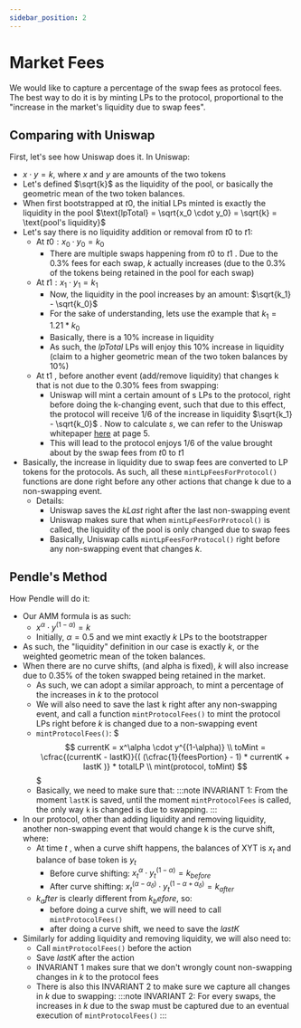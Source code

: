 ```yaml
---
sidebar_position: 2
---
```


# Market Fees

We would like to capture a percentage of the swap fees as protocol fees. The best way to do it is by minting LPs to the protocol, proportional to the "increase in the market's liquidity due to swap fees".


## Comparing with Uniswap

First, let's see how Uniswap does it. In Uniswap:
* $x \cdot y = k$, where $x$ and $y$ are amounts of the two tokens
* Let's defined $\sqrt{k}$ as the liquidity of the pool, or basically the geometric mean of the two token balances.
* When first bootstrapped at $t0$, the initial LPs minted is exactly the liquidity in the pool $\text{lpTotal} = \sqrt{x_0 \cdot y_0} = \sqrt{k} = \text{pool's liquidity}$
* Let's say there is no liquidity addition or removal from $t0$ to $t1$:
  * At $t0 : x_0 \cdot y_0 = k_0$
    * There are multiple swaps happening from $t0$ to $t1$ . Due to the 0.3% fees for each swap, $k$ actually increases (due to the 0.3% of the tokens being retained in the pool for each swap)
  * At $t1 : x_1 \cdot y_1 = k_1$
    * Now, the liquidity in the pool increases by an amount: $\sqrt{k_1} - \sqrt{k_0}$
    * For the sake of understanding, lets use the example that $k_1 = 1.21 * k_0$
    * Basically, there is a 10% increase in liquidity
    * As such, the $lpTotal$ LPs will enjoy this 10% increase in liquidity (claim to a higher geometric mean of the two token balances by 10%)
  * At t1 , before another event (add/remove liquidity) that changes k that is not due to the 0.30% fees from swapping:
    * Uniswap will mint a certain amount of s LPs to the protocol, right before doing the k-changing event, such that due to this effect, the protocol will receive 1/6 of the increase in liquidity $\sqrt{k_1} - \sqrt{k_0}$ . Now to calculate $s$, we can refer to the Uniswap whitepaper [here](https://uniswap.org/whitepaper.pdf) at page 5.
    * This will lead to the protocol enjoys 1/6 of the value brought about by the swap fees from $t0$ to $t1$
* Basically, the increase in liquidity due to swap fees are converted to LP tokens for the protocols. As such, all these `mintLpFeesForProtocol()` functions are done right before any other actions that change k due to a non-swapping event.
  * Details:
    * Uniswap saves the $kLast$ right after the last non-swapping event
    * Uniswap makes sure that when `mintLpFeesForProtocol()` is called, the liquidity of the pool is only changed due to swap fees
    * Basically, Uniswap calls `mintLpFeesForProtocol()` right before any non-swapping event that changes $k$.

## Pendle's Method

How Pendle will do it:
* Our AMM formula is as such:
  * $x^\alpha \cdot y^{(1 - \alpha)} = k$
  * Initially, $\alpha = 0.5$ and we mint exactly $k$ LPs to the bootstrapper
* As such, the "liquidity" definition in our case is exactly $k$, or the weighted geometric mean of the token balances.
* When there are no curve shifts, (and alpha is fixed), $k$ will also increase due to 0.35% of the token swapped being retained in the market.
  * As such, we can adopt a similar approach, to mint a percentage of the increases in $k$ to the protocol
  * We will also need to save the last k right after any non-swapping event, and call a function `mintProtocolFees()` to mint the protocol LPs right before $k$ is changed due to a non-swapping event
  * `mintProtocolFees()`:
    $$$
    currentK = x^\alpha \cdot y^{(1-\alpha)} \\
    toMint = \cfrac{(currentK - lastK)}{( (\cfrac{1}{feesPortion} - 1) * currentK + lastK )} * totalLP \\
    mint(protocol, toMint)
    $$$
  * Basically, we need to make sure that:
  :::note
  INVARIANT 1: From the moment `lastK` is saved, until the moment `mintProtocolFees` is called, the only way `k` is changed is due to swapping.
  :::
* In our protocol, other than adding liquidity and removing liquidity, another non-swapping event that would change k is the curve shift, where:
  * At time $t$ , when a curve shift happens, the balances of XYT is $x_t$ and balance of base token is $y_t$
    * Before curve shifting: $x_t^\alpha \cdot y_t^{(1-\alpha)} = k_{before}$
    * After curve shifting: $x_t^{(\alpha - \alpha_\delta)} \cdot y_t^{(1 - \alpha + \alpha_\delta)} = k_{after}$
  * $k_after$ is clearly different from $k_before$, so:
    * before doing a curve shift, we will need to call `mintProtocolFees()`
    * after doing a curve shift, we need to save the $lastK$
* Similarly for adding liquidity and removing liquidity, we will also need to:
  * Call `mintProtocolFees()` before the action
  * Save $lastK$ after the action
  * INVARIANT 1 makes sure that we don't wrongly count non-swapping changes in $k$ to the protocol fees
  * There is also this INVARIANT 2 to make sure we capture all changes in $k$ due to swapping:
  :::note
  INVARIANT 2: For every swaps, the increases in $k$ due to the swap must be captured due to an eventual execution of `mintProtocolFees()`
  :::
